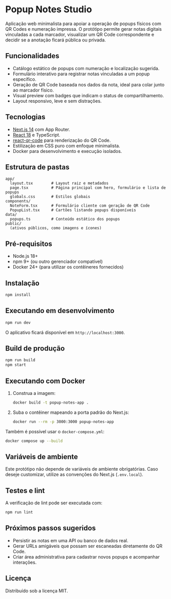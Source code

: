 # Popup Notes Studio

Aplicação web minimalista para apoiar a operação de popups físicos com QR Codes e numeração impressa. O protótipo permite gerar notas digitais vinculadas a cada marcador, visualizar um QR Code correspondente e decidir se a anotação ficará pública ou privada.

## Funcionalidades
- Catálogo estático de popups com numeração e localização sugerida.
- Formulário interativo para registrar notas vinculadas a um popup específico.
- Geração de QR Code baseada nos dados da nota, ideal para colar junto ao marcador físico.
- Visual preview com badges que indicam o status de compartilhamento.
- Layout responsivo, leve e sem distrações.

## Tecnologias
- [Next.js 14](https://nextjs.org/) com App Router.
- [React 18](https://react.dev/) e TypeScript.
- [react-qr-code](https://www.npmjs.com/package/react-qr-code) para renderização do QR Code.
- Estilização em CSS puro com enfoque minimalista.
- Docker para desenvolvimento e execução isolados.

## Estrutura de pastas
```
app/
  layout.tsx        # Layout raiz e metadados
  page.tsx          # Página principal com hero, formulário e lista de popups
  globals.css       # Estilos globais
components/
  NoteForm.tsx      # Formulário cliente com geração de QR Code
  PopupList.tsx     # Cartões listando popups disponíveis
data/
  popups.ts         # Conteúdo estático dos popups
public/
  (ativos públicos, como imagens e ícones)
```

## Pré-requisitos
- Node.js 18+
- npm 9+ (ou outro gerenciador compatível)
- Docker 24+ (para utilizar os contêineres fornecidos)

## Instalação
```bash
npm install
```

## Executando em desenvolvimento
```bash
npm run dev
```

O aplicativo ficará disponível em `http://localhost:3000`.

## Build de produção
```bash
npm run build
npm start
```

## Executando com Docker
1. Construa a imagem:
   ```bash
   docker build -t popup-notes-app .
   ```
2. Suba o contêiner mapeando a porta padrão do Next.js:
   ```bash
   docker run --rm -p 3000:3000 popup-notes-app
   ```

Também é possível usar o `docker-compose.yml`:
```bash
docker compose up --build
```

## Variáveis de ambiente
Este protótipo não depende de variáveis de ambiente obrigatórias. Caso deseje customizar, utilize as convenções do Next.js (`.env.local`).

## Testes e lint
A verificação de lint pode ser executada com:
```bash
npm run lint
```

## Próximos passos sugeridos
- Persistir as notas em uma API ou banco de dados real.
- Gerar URLs amigáveis que possam ser escaneadas diretamente do QR Code.
- Criar área administrativa para cadastrar novos popups e acompanhar interações.

## Licença
Distribuído sob a licença MIT.
